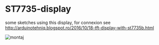 # ST7735-display
some sketches using this display, for connexion see http://arduinotehniq.blogspot.ro/2016/10/18-tft-display-with-st7735b.html

![montaj](https://4.bp.blogspot.com/-DIGn2h9IOHQ/WBRrzeetadI/AAAAAAAARKw/1IIHntAKQ98l-3ZN4tjFND_7sS01HvxwwCEw/s1600/ST7735_display_resisitor_Arduino_ok.jpg)
